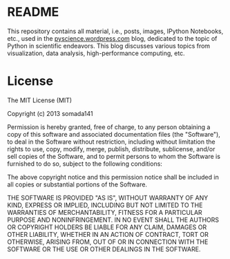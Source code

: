 # README #

This repository contains all material, i.e., posts, images, IPython Notebooks, etc., used in the [pyscience.wordpress.com](pyscience.wordpress.com) blog, dedicated to the topic of Python in scientific endeavors. This blog discusses various topics from visualization, data analysis, high-performance computing, etc.

# License #

The MIT License (MIT)

Copyright (c) 2013 somada141

Permission is hereby granted, free of charge, to any person obtaining a copy of
this software and associated documentation files (the "Software"), to deal in
the Software without restriction, including without limitation the rights to
use, copy, modify, merge, publish, distribute, sublicense, and/or sell copies of
the Software, and to permit persons to whom the Software is furnished to do so,
subject to the following conditions:

The above copyright notice and this permission notice shall be included in all
copies or substantial portions of the Software.

THE SOFTWARE IS PROVIDED "AS IS", WITHOUT WARRANTY OF ANY KIND, EXPRESS OR
IMPLIED, INCLUDING BUT NOT LIMITED TO THE WARRANTIES OF MERCHANTABILITY, FITNESS
FOR A PARTICULAR PURPOSE AND NONINFRINGEMENT. IN NO EVENT SHALL THE AUTHORS OR
COPYRIGHT HOLDERS BE LIABLE FOR ANY CLAIM, DAMAGES OR OTHER LIABILITY, WHETHER
IN AN ACTION OF CONTRACT, TORT OR OTHERWISE, ARISING FROM, OUT OF OR IN
CONNECTION WITH THE SOFTWARE OR THE USE OR OTHER DEALINGS IN THE SOFTWARE.
